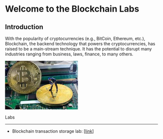 Welcome to the Blockchain Labs 
===

Introduction
---

With the popularity of cryptocurrencies (e.g., BitCoin, Ethereum, etc.), Blockchain, the backend technology that powers the cryptocurrencies, has raised to be a main-stream technique. It has the potential to disrupt many industries ranging from business, laws, finance, to many others. 

![](../../img/bitcoin-miners-e1477665223385.jpg)

Labs

---

- Blockchain transaction storage lab: [[link](labs/lab3.md)]
